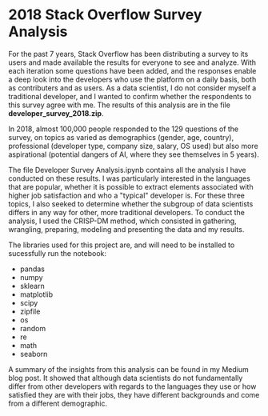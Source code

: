 # 2018 Stack Overflow Survey Analysis

For the past 7 years, Stack Overflow has been distributing a survey to its 
users and made available the results for everyone to see and analyze. With
each iteration some questions have been added, and the responses enable a deep
look into the developers who use the platform on a daily basis, both as 
contributers and as users. As a data scientist, I do not consider myself
a traditional developer, and I wanted to confirm whether the respondents
to this survey agree with me.
The results of this analysis are in the file **developer_survey_2018.zip**.

In 2018, almost 100,000 people responded to the 129 questions of the survey,
on topics as varied as demographics (gender, age, country), professional
(developer type, company size, salary, OS used) but also more aspirational
(potential dangers of AI, where they see themselves in 5 years).

The file Developer Survey Analysis.ipynb contains all the analysis I have
conducted on these results. I was particularly interested in the languages
that are popular, whether it is possible to extract elements associated with
higher job satisfaction and who a "typical" developer is. For these three
topics, I also seeked to determine whether the subgroup of data scientists
differs in any way for other, more traditional developers. To conduct the
analysis, I used the CRISP-DM method, which consisted in gathering, wrangling,
preparing, modeling and presenting the data and my results. 

The libraries used for this project are, and will need to be installed to 
sucessfully run the notebook:
- pandas
- numpy
- sklearn
- matplotlib
- scipy
- zipfile
- os
- random
- re
- math
- seaborn

A summary of the insights from this analysis can be found in my Medium blog
post. It showed that although data scientists do not fundamentally differ
from other developers with regards to the languages they use or how satisfied 
they are with their jobs, they have different backgrounds and come from a 
different demographic. 
